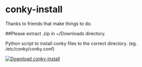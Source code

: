 # conky-install

Thanks to friends that make things to do.

##Please extract .zip in ~/Downloads directory.

Python script to install conky files to the correct directory. (eg.  /etc/conky/conky.conf)

[![Download conky-install](https://a.fsdn.com/con/app/sf-download-button)](https://sourceforge.net/projects/script-conky-install/files/latest/download)
